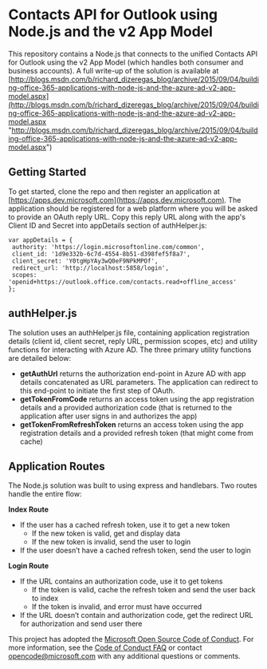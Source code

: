 # Contacts API for Outlook using Node.js and the v2 App Model

This repository contains a Node.js that connects to the unified Contacts API for Outlook using the v2 App Model (which handles both consumer and business accounts). A full write-up of the solution is available at [http://blogs.msdn.com/b/richard_dizeregas_blog/archive/2015/09/04/building-office-365-applications-with-node-js-and-the-azure-ad-v2-app-model.aspx](http://blogs.msdn.com/b/richard_dizeregas_blog/archive/2015/09/04/building-office-365-applications-with-node-js-and-the-azure-ad-v2-app-model.aspx "http://blogs.msdn.com/b/richard_dizeregas_blog/archive/2015/09/04/building-office-365-applications-with-node-js-and-the-azure-ad-v2-app-model.aspx")

## Getting Started ##
To get started, clone the repo and then register an application at [https://apps.dev.microsoft.com](https://apps.dev.microsoft.com). The application should be registered for a web platform where you will be asked to provide an OAuth reply URL. Copy this reply URL along with the app's Client ID and Secret into appDetails section of authHelper.js:

	var appDetails = {
	 authority: 'https://login.microsoftonline.com/common',
	 client_id: '1d9e332b-6c7d-4554-8b51-d398fef5f8a7',
	 client_secret: 'Y0tgHpYAy3wQ0eF9NPkMPOf',
	 redirect_url: 'http://localhost:5858/login',
	 scopes: 'openid+https://outlook.office.com/contacts.read+offline_access'
	};

## authHelper.js ##
The solution uses an authHelper.js file, containing application registration details (client id, client secret, reply URL, permission scopes, etc) and utility functions for interacting with Azure AD. The three primary utility functions are detailed below:

- **getAuthUrl** returns the authorization end-point in Azure AD with app details concatenated as URL parameters. The application can redirect to this end-point to initiate the first step of OAuth.
- **getTokenFromCode** returns an access token using the app registration details and a provided authorization code (that is returned to the application after user signs in and authorizes the app)
- **getTokenFromRefreshToken** returns an access token using the app registration details and a provided refresh token (that might come from cache)

## Application Routes ##
The Node.js solution was built to using express and handlebars. Two routes handle the entire flow:

**Index Route**

- If the user has a cached refresh token, use it to get a new token
	- If the new token is valid, get and display data
	- If the new token is invalid, send the user to login
- If the user doesn’t have a cached refresh token, send the user to login

**Login Route**

- If the URL contains an authorization code, use it to get tokens
	- If the token is valid, cache the refresh token and send the user back to index
	- If the token is invalid, and error must have occurred
- If the URL doesn’t contain and authorization code, get the redirect URL for authorization and send user there

This project has adopted the [Microsoft Open Source Code of Conduct](https://opensource.microsoft.com/codeofconduct/). For more information, see the [Code of Conduct FAQ](https://opensource.microsoft.com/codeofconduct/faq/) or contact [opencode@microsoft.com](mailto:opencode@microsoft.com) with any additional questions or comments.
